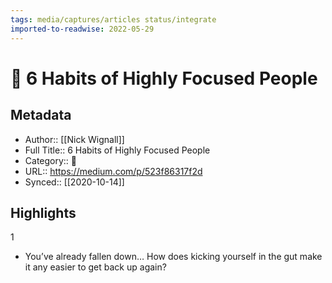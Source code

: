 ```yaml
---
tags: media/captures/articles status/integrate
imported-to-readwise: 2022-05-29
---
```

# 📰 6 Habits of Highly Focused People

## Metadata
- Author:: [[Nick Wignall]]
- Full Title:: 6 Habits of Highly Focused People
- Category:: 📰
- URL:: https://medium.com/p/523f86317f2d
- Synced:: [[2020-10-14]]

## Highlights
1
- You’ve already fallen down… How does kicking yourself in the gut make it any easier to get back up again?
